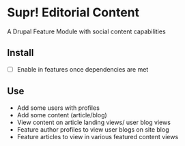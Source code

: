 # Supr! Editorial Content
A Drupal Feature Module with social content capabilities

## Install

- [ ] Enable in features once dependencies are met

## Use
- Add some users with profiles
- Add some content (article/blog)
- View content on article landing views/ user blog views
- Feature author profiles to view user blogs on site blog
- Feature articles to view in various featured content views
